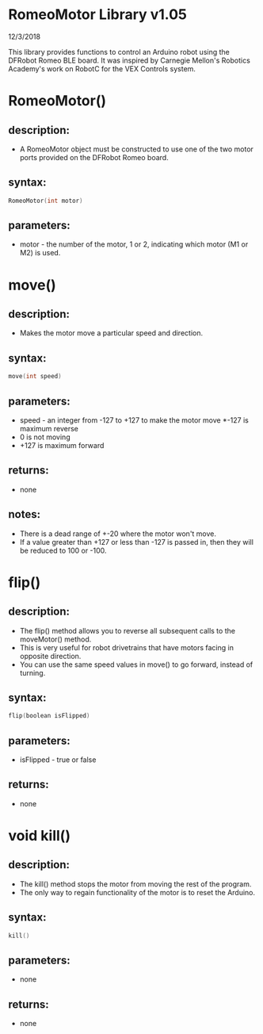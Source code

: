 # RomeoMotor Library v1.05
12/3/2018

This library provides functions to control an Arduino robot using the DFRobot Romeo BLE board.
It was inspired by Carnegie Mellon's Robotics Academy's work on RobotC for the VEX Controls system.

# RomeoMotor()
## description:
* A RomeoMotor object must be constructed to use one of the two motor ports provided on the DFRobot Romeo board.
## syntax:
```c
RomeoMotor(int motor)
```
## parameters:
* motor - the number of the motor, 1 or 2, indicating which motor (M1 or M2) is used.

# move()
## description:
* Makes the motor move a particular speed and direction.
## syntax:
```c
move(int speed)
```
## parameters:
* speed - an integer from -127 to +127 to make the motor move
 *-127 is maximum reverse
 * 0 is not moving
 * +127 is maximum forward
 ## returns:
 * none
## notes:
* There is a dead range of +-20 where the motor won't move.
* If a value greater than +127 or less than -127 is passed in, then they will be reduced to 100 or -100.

# flip()
## description:
* The flip() method allows you to reverse all subsequent calls to the moveMotor() method.
* This is very useful for robot drivetrains that have motors facing in opposite direction.
* You can use the same speed values in move() to go forward, instead of turning.
## syntax:
```c
flip(boolean isFlipped)
```
## parameters:
* isFlipped - true or false
 ## returns:
 * none
  
# void kill()
## description:
* The kill() method stops the motor from moving the rest of the program.
* The only way to regain functionality of the motor is to reset the Arduino.
## syntax:
```c
kill()
```
 ## parameters:
 * none
 ## returns:
 * none

  
